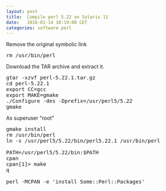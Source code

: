 ```yaml
---
layout: post
title:  Compile perl 5.22 on Solaris 11
date:   2016-01-14 10:19:00 CET
categories: software perl 
---
```


Remove the original symbolic link 

<pre>
rm /usr/bin/perl
</pre>

Download the TAR archive and extract it. 

<pre>
gtar -xzvf perl-5.22.1.tar.gz
cd perl-5.22.1
export CC=gcc
export MAKE=gmake 
./Configure -des -Dprefix=/usr/perl5/5.22 
gmake
</pre>

As superuser "root"

<pre>
gmake install
rm /usr/bin/perl 
ln -s /usr/perl5/5.22/bin/perl5.22.1 /usr/bin/perl 

PATH=/usr/perl5/5.22/bin:$PATH
cpan
cpan[1]> make
q

perl -MCPAN -e 'install Some::Perl::Packages'
</pre>

